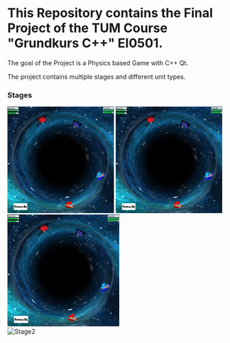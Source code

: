 # This Repository contains the Final Project of the TUM Course "Grundkurs C++" EI0501.

The goal of the Project is a Physics based Game with C++ Qt.

The project contains multiple stages and different unit types.

### Stages
<img src="https://github.com/xXBasti/WorldwarJump/blob/master/Images/Map1.png " width="240">
<img src="https://github.com/xXBasti/WorldwarJump/blob/master/Images/Map1.png " width="240">

<div class="row">
  <div class="column">
   <img src="https://github.com/xXBasti/WorldwarJump/blob/master/Images/Map1.png "  alt="Stage2" style="width:50%">
  </div>
  <div class="column">
    <img src="https://github.com/xXBasti/WorldwarJump/blob/master/Images/Map2.png " alt="Stage2" style="width:50%">
  </div>
</div> 

